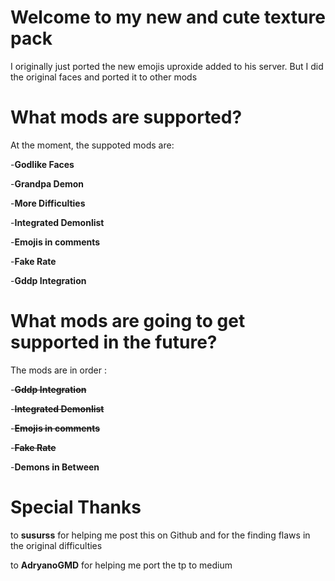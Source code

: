 # Welcome to my new and cute texture pack
I originally just ported the new emojis uproxide added to his server. 
But I did the original faces and ported it to other mods 
# What mods are supported? 
At the moment, the suppoted mods are:

-**Godlike Faces** 

-**Grandpa Demon**

-**More Difficulties** 

-**Integrated Demonlist**

-**Emojis in comments**

-**Fake Rate**

-**Gddp Integration**

# What mods are going to get supported in the future? 
The mods are in order :

-~~**Gddp Integration**~~

-~~**Integrated Demonlist**~~

-~~**Emojis in comments**~~

-~~**Fake Rate**~~

-**Demons in Between**

# Special Thanks
to **susurss** for helping me post this on Github and for the finding flaws in the original difficulties

to **AdryanoGMD** for helping me port the tp to medium

